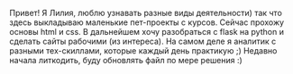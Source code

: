 Привет! Я Лилия, люблю узнавать разные виды деятельности) так что здесь выкладываю маленькие пет-проекты с курсов. 
Сейчас прохожу основы html и css. В дальнейшем хочу разобраться с flask на python и сделать сайты рабочими (из интереса).
На самом деле я аналитик с разными тех-скиллами, которые каждый день практикую ;) 
Недавно начала литкодить, буду обновлять файл по мере решения :)
